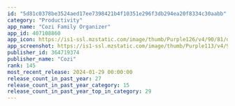 ```yaml
---
id: "5d81c0378be3524aed17ee7398421b4f10351e296f3db294ea20f8334c30aabb"
category: "Productivity"
app_name: "Cozi Family Organizer"
app_id: 407108860
app_icon: https://is1-ssl.mzstatic.com/image/thumb/Purple126/v4/90/81/d9/9081d9b0-39cb-3b01-019a-d3556df13c66/AppIcon-iPhone-0-0-1x_U007emarketing-0-7-0-85-220.png/1024x1024bb.png
app_screenshot: https://is1-ssl.mzstatic.com/image/thumb/Purple113/v4/9a/cb/c8/9acbc854-a67b-5612-bb83-0603718412b2/pr_source.png/1242x2688bb.png
publisher_id: 364719374
publisher_name: "Cozi"
rank: 145
most_recent_release: 2024-01-29 00:00:00
release_count_in_past_year: 27
release_count_in_past_year_category: 15
release_count_in_past_year_top_in_category: 29
---
```

